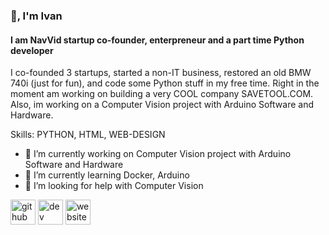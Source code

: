 ### 👋, I'm Ivan
####  I am NavVid startup co-founder, enterpreneur and a part time Python developer
I co-founded 3 startups, started a non-IT business, restored an old BMW 740i (just for fun), and code some Python stuff in my free time. Right in the moment am working on building a very COOL company SAVETOOL.COM.
Also, im working on a Computer Vision project with Arduino Software and Hardware.

Skills: PYTHON, HTML, WEB-DESIGN

- 🔭 I’m currently working on Computer Vision project with Arduino Software and Hardware 
- 🌱 I’m currently learning Docker, Arduino 
- 🤔 I’m looking for help with Computer Vision 


[<img src='https://cdn.jsdelivr.net/npm/simple-icons@3.0.1/icons/github.svg' alt='github' height='40'>](https://github.com/kharvan)  [<img src='https://cdn.jsdelivr.net/npm/simple-icons@3.0.1/icons/dev-dot-to.svg' alt='dev' height='40'>](https://dev.to/kharvan)  [<img src='https://cdn.jsdelivr.net/npm/simple-icons@3.0.1/icons/icloud.svg' alt='website' height='40'>](navviad.com)  


